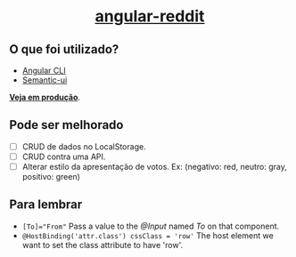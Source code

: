 <p align="center">
  <a href="https://angular-reddit.edsonrodrigues.now.sh">
    <h1 align="center">
  angular-reddit
</h1>
  </a>
</p>


## O que foi utilizado?
- [Angular CLI](https://cli.angular.io)
- [Semantic-ui](https://semantic-ui.com)


[**Veja em produção**](https://angular-reddit.edsonrodrigues.now.sh).
## Pode ser melhorado
- [ ] CRUD de dados no LocalStorage.
- [ ] CRUD contra uma API.
- [ ] Alterar estilo da apresentação de votos. Ex: (negativo: red, neutro: gray, positivo: green) 

## Para lembrar

- ```[To]="From"``` Pass a value to the *@Input* named *To* on that component.
- ```@HostBinding('attr.class') cssClass = 'row'``` The host element we want to set the class attribute to have 'row'. 
